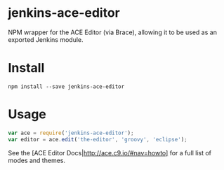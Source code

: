 # jenkins-ace-editor
NPM wrapper for the ACE Editor (via Brace), allowing it to be used as an exported Jenkins module.

# Install

```
npm install --save jenkins-ace-editor
```

# Usage

```javascript
var ace = require('jenkins-ace-editor');
var editor = ace.edit('the-editor', 'groovy', 'eclipse');
```

See the [ACE Editor Docs|http://ace.c9.io/#nav=howto] for a full list of modes and themes.
